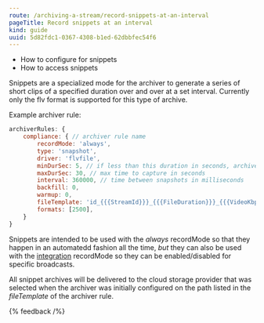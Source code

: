 ```yaml
---
route: /archiving-a-stream/record-snippets-at-an-interval
pageTitle: Record snippets at an interval
kind: guide
uuid: 5d82fdc1-0367-4308-b1ed-62dbbfec54f6
---
```


- How to configure for snippets
- How to access snippets

Snippets are a specialized mode for the archiver to generate a series of short clips of a specified duration over and over at a set interval. Currently only the flv format is supported for this type of archive.

Example archiver rule:

```js
archiverRules: {
	compliance: { // archiver rule name
		recordMode: 'always',
		type: 'snapshot',
		driver: 'flvfile',
		minDurSec: 5, // if less than this duration in seconds, archive file will be discared
		maxDurSec: 30, // max time to capture in seconds
		interval: 360000, // time between snapshots in milliseconds
		backfill: 0,
		warmup: 0,
		fileTemplate: 'id_{{{StreamId}}}_{{{FileDuration}}}_{{{VideoKbps}}}_{{{Width}}}x{{{Height}}}_{{{AudioKbps}}}.flv'
		formats: [2500],
	}
}
```

Snippets are intended to be used with the _always_ recordMode so that they happen in an automatedd fashion all the time, _but_ they can also be used with the [integration](/docs/archiving-a-stream/record-clips) recordMode so they can be enabled/disabled for specific broadcasts.

All snippet archives will be delivered to the cloud storage provider that was selected when the archiver was initially configured on the path listed in the _fileTemplate_ of the archiver rule.

{% feedback /%}
